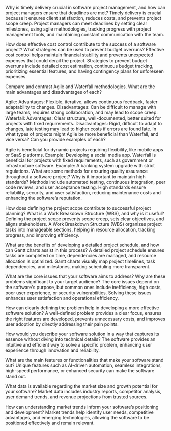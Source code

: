 Why is timely delivery crucial in software project management, and how can project managers ensure that deadlines are met?
Timely delivery is crucial because it ensures client satisfaction, reduces costs, and prevents project scope creep. Project managers can meet deadlines by setting clear milestones, using agile methodologies, tracking progress with project management tools, and maintaining constant communication with the team.

How does effective cost control contribute to the success of a software project? What strategies can be used to prevent budget overruns?
Effective cost control helps maintain financial stability and prevents unexpected expenses that could derail the project. Strategies to prevent budget overruns include detailed cost estimation, continuous budget tracking, prioritizing essential features, and having contingency plans for unforeseen expenses.

Compare and contrast Agile and Waterfall methodologies. What are the main advantages and disadvantages of each?

Agile:
Advantages: Flexible, iterative, allows continuous feedback, faster adaptability to changes.
Disadvantages: Can be difficult to manage with large teams, requires strong collaboration, and may lead to scope creep.
Waterfall:
Advantages: Clear structure, well-documented, better suited for projects with fixed requirements.
Disadvantages: Rigid, difficult to adapt to changes, late testing may lead to higher costs if errors are found late.
In what types of projects might Agile be more beneficial than Waterfall, and vice versa? Can you provide examples of each?

Agile is beneficial for dynamic projects requiring flexibility, like mobile apps or SaaS platforms. Example: Developing a social media app.
Waterfall is beneficial for projects with fixed requirements, such as government or infrastructure software. Example: A banking system upgrade with strict regulations.
What are some methods for ensuring quality assurance throughout a software project? Why is it important to maintain high standards?
Methods include automated testing, continuous integration, peer code reviews, and user acceptance testing. High standards ensure reliability, security, and user satisfaction, reducing maintenance costs and enhancing the software’s reputation.

How does defining the project scope contribute to successful project planning? What is a Work Breakdown Structure (WBS), and why is it useful?
Defining the project scope prevents scope creep, sets clear objectives, and aligns stakeholders. A Work Breakdown Structure (WBS) organizes project tasks into manageable sections, helping in resource allocation, tracking progress, and improving efficiency.

What are the benefits of developing a detailed project schedule, and how can Gantt charts assist in this process?
A detailed project schedule ensures tasks are completed on time, dependencies are managed, and resource allocation is optimized. Gantt charts visually map project timelines, task dependencies, and milestones, making scheduling more transparent.

What are the core issues that your software aims to address? Why are these problems significant to your target audience?
The core issues depend on the software's purpose, but common ones include inefficiency, high costs, poor user experience, or security vulnerabilities. Solving these issues enhances user satisfaction and operational efficiency.

How can clearly defining the problem help in developing a more effective software solution?
A well-defined problem provides a clear focus, ensures the right features are developed, prevents unnecessary costs, and improves user adoption by directly addressing their pain points.

How would you describe your software solution in a way that captures its essence without diving into technical details?
The software provides an intuitive and efficient way to solve a specific problem, enhancing user experience through innovation and reliability.

What are the main features or functionalities that make your software stand out?
Unique features such as AI-driven automation, seamless integrations, high-speed performance, or enhanced security can make the software stand out.

What data is available regarding the market size and growth potential for your software?
Market data includes industry reports, competitor analysis, user demand trends, and revenue projections from trusted sources.

How can understanding market trends inform your software’s positioning and development?
Market trends help identify user needs, competitive advantages, and emerging technologies, allowing the software to be positioned effectively and remain relevant.
